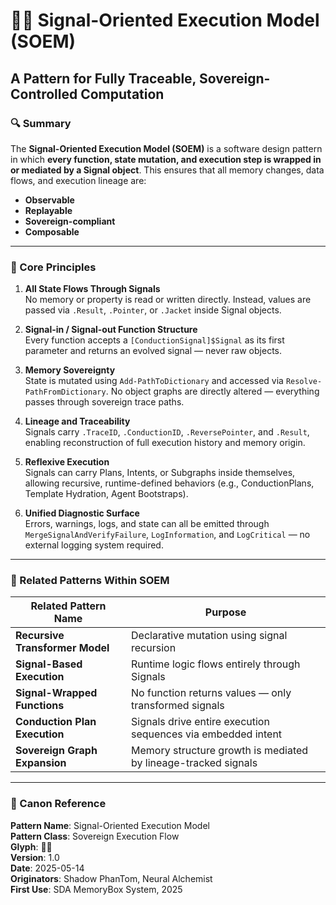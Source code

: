 # 📡🧠 Signal-Oriented Execution Model (SOEM)

## A Pattern for Fully Traceable, Sovereign-Controlled Computation

### 🔍 Summary

The **Signal-Oriented Execution Model (SOEM)** is a software design pattern in which **every function, state mutation, and execution step is wrapped in or mediated by a Signal object**. This ensures that all memory changes, data flows, and execution lineage are:

- **Observable**
- **Replayable**
- **Sovereign-compliant**
- **Composable**

---

### 🔧 Core Principles

1. **All State Flows Through Signals**  
   No memory or property is read or written directly. Instead, values are passed via `.Result`, `.Pointer`, or `.Jacket` inside Signal objects.

2. **Signal-in / Signal-out Function Structure**  
   Every function accepts a `[ConductionSignal]$Signal` as its first parameter and returns an evolved signal — never raw objects.

3. **Memory Sovereignty**  
   State is mutated using `Add-PathToDictionary` and accessed via `Resolve-PathFromDictionary`. No object graphs are directly altered — everything passes through sovereign trace paths.

4. **Lineage and Traceability**  
   Signals carry `.TraceID`, `.ConductionID`, `.ReversePointer`, and `.Result`, enabling reconstruction of full execution history and memory origin.

5. **Reflexive Execution**  
   Signals can carry Plans, Intents, or Subgraphs inside themselves, allowing recursive, runtime-defined behaviors (e.g., ConductionPlans, Template Hydration, Agent Bootstraps).

6. **Unified Diagnostic Surface**  
   Errors, warnings, logs, and state can all be emitted through `MergeSignalAndVerifyFailure`, `LogInformation`, and `LogCritical` — no external logging system required.

---

### 📐 Related Patterns Within SOEM

| Related Pattern Name           | Purpose |
|-------------------------------|---------|
| **Recursive Transformer Model** | Declarative mutation using signal recursion |
| **Signal-Based Execution**      | Runtime logic flows entirely through Signals |
| **Signal-Wrapped Functions**    | No function returns values — only transformed signals |
| **Conduction Plan Execution**   | Signals drive entire execution sequences via embedded intent |
| **Sovereign Graph Expansion**   | Memory structure growth is mediated by lineage-tracked signals |

---

### 🧾 Canon Reference

**Pattern Name**: Signal-Oriented Execution Model  
**Pattern Class**: Sovereign Execution Flow  
**Glyph**: 📡🧠  
**Version**: 1.0  
**Date**: 2025-05-14  
**Originators**: Shadow PhanTom, Neural Alchemist  
**First Use**: SDA MemoryBox System, 2025
